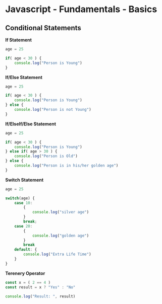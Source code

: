 # Javascript - Fundamentals - Basics

## Conditional Statements

**If Statement**

```javascript
age = 25

if( age < 30 ) {
    console.log("Person is Young")
}
```

**If/Else Statement**

```javascript
age = 25

if( age < 30 ) {
    console.log("Person is Young")
} else {
    console.log("Person is not Young")
}
```

**If/ElseIf/Else Statement**

```javascript
age = 25

if( age < 30 ) {
    console.log("Person is Young")
} else if( age > 30 ) {
    console.log("Person is Old")
} else {
    console.log("Person is in his/her golden age")
}
```

**Switch Statement**

```javascript
age = 25

switch(age) {
    case 10:
        {
            console.log("silver age")
        }
        break;
    case 20:
        {
            console.log("golden age")
        }
        break
    default: {
        console.log("Extra Life Time")
    }
}
```

**Terenery Operator**

```javascript
const x = ( 2 == 4 )
const result = x ? "Yes" : "No"

console.log("Result: ", result)
```
